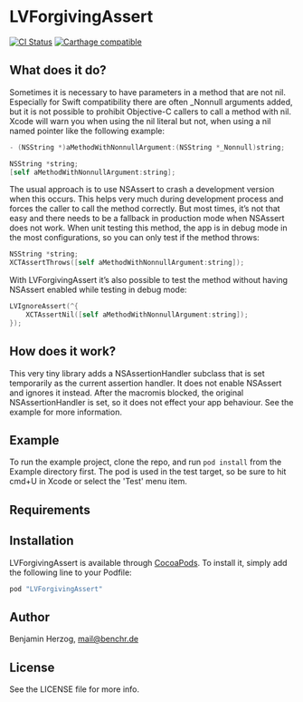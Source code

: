 # LVForgivingAssert

[![CI Status](https://travis-ci.org/lovoo/LVForgivingAssert.svg?branch=master)](https://travis-ci.org/lovoo/LVForgivingAssert) [![Carthage compatible](https://img.shields.io/badge/Carthage-compatible-4BC51D.svg?style=flat)](https://github.com/Carthage/Carthage)

## What does it do?

Sometimes it is necessary to have parameters in a method that are not nil. Especially for Swift compatibility there are often _Nonnull arguments added, but it is not possible to prohibit Objective-C callers to call a method with nil. Xcode will warn you when using the nil literal but not, when using a nil named pointer like the following example:

```objective-c
- (NSString *)aMethodWithNonnullArgument:(NSString *_Nonnull)string;
```

```objective-c
NSString *string;
[self aMethodWithNonnullArgument:string];
```

The usual approach is to use NSAssert to crash a development version when this occurs. This helps very much during development process and forces the caller to call the method correctly. But most times, it’s not that easy and there needs to be a fallback in production mode when NSAssert does not work.
When unit testing this method, the app is in debug mode in the most configurations, so you can only test if the method throws:

```objective-c
NSString *string;
XCTAssertThrows([self aMethodWithNonnullArgument:string]);
```

With LVForgivingAssert it’s also possible to test the method without having NSAssert enabled while testing in debug mode:

```objective-c
LVIgnoreAssert(^{
    XCTAssertNil([self aMethodWithNonnullArgument:string]);
});
```

## How does it work?

This very tiny library adds a NSAssertionHandler subclass that is set temporarily as the current assertion handler. It does not enable NSAssert and ignores it instead. After the macromis blocked, the original NSAssertionHandler is set, so it does not effect your app behaviour.
See the example for more information.

## Example

To run the example project, clone the repo, and run `pod install` from the Example directory first. The pod is used in the test target, so be sure to hit cmd+U in Xcode or select the 'Test' menu item.

## Requirements

## Installation

LVForgivingAssert is available through [CocoaPods](http://cocoapods.org). To install
it, simply add the following line to your Podfile:

```ruby
pod "LVForgivingAssert"
```

## Author

Benjamin Herzog, mail@benchr.de

## License

See the LICENSE file for more info.